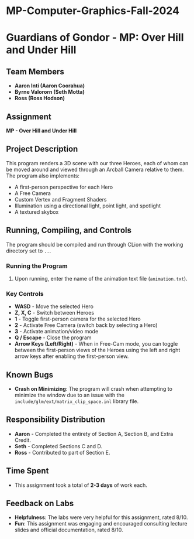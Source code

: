 # MP-Computer-Graphics-Fall-2024

# Guardians of Gondor - MP: Over Hill and Under Hill

## Team Members
- **Aaron Inti (Aaron Coorahua)**
- **Byrne Valororn (Seth Motta)**
- **Ross (Ross Hodson)**

## Assignment
**MP - Over Hill and Under Hill**

## Project Description
This program renders a 3D scene with our three Heroes, each of whom can be moved around and viewed through an Arcball Camera relative to them. The program also implements:
- A first-person perspective for each Hero
- A Free Camera
- Custom Vertex and Fragment Shaders
- Illumination using a directional light, point light, and spotlight
- A textured skybox

## Running, Compiling, and Controls
The program should be compiled and run through CLion with the working directory set to `..`.

### Running the Program
1. Upon running, enter the name of the animation text file (`animation.txt`).

### Key Controls
- **WASD** - Move the selected Hero
- **Z, X, C** - Switch between Heroes
- **1** - Toggle first-person camera for the selected Hero
- **2** - Activate Free Camera (switch back by selecting a Hero)
- **3** - Activate animation/video mode
- **Q / Escape** - Close the program
- **Arrow Keys (Left/Right)** - When in Free-Cam mode, you can toggle between the first-person views of the Heroes using the left and right arrow keys after enabling the first-person view.

## Known Bugs
- **Crash on Minimizing**: The program will crash when attempting to minimize the window due to an issue with the `include/glm/ext/matrix_clip_space.inl` library file.

## Responsibility Distribution
- **Aaron** - Completed the entirety of Section A, Section B, and Extra Credit.
- **Seth** - Completed Sections C and D.
- **Ross** - Contributed to part of Section E.

## Time Spent
- This assignment took a total of **2-3 days** of work each.

## Feedback on Labs
- **Helpfulness**: The labs were very helpful for this assignment, rated 8/10.
- **Fun**: This assignment was engaging and encouraged consulting lecture slides and official documentation, rated 8/10.
